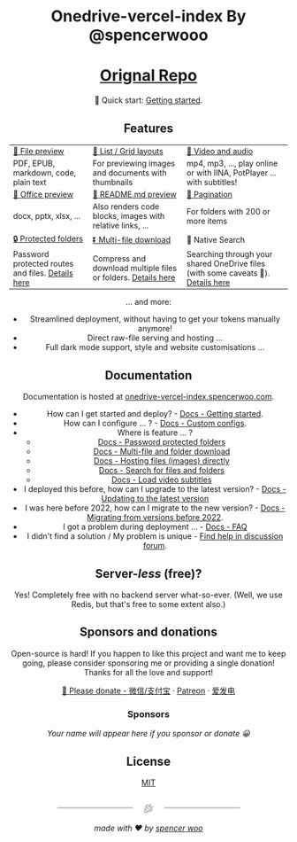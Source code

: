 <div align="center">
  <h1>Onedrive-vercel-index By @spencerwooo</h1>
  <h1><a href="https://github.com/spencerwooo/onedrive-vercel-index">Orignal Repo</a></h1>
 
🚀 Quick start: [Getting started](https://ovi.swo.moe/docs/getting-started).

## Features

<table>
  <tbody>
    <tr>
      <td>
        <a
          href="https://drive.swo.moe/Lecture%20and%20Coursework%20CS%20(BIT)/2019%20-%20%E5%A4%A7%E4%B8%89%E4%B8%8B%20-%20%E7%BC%96%E8%AF%91%E5%8E%9F%E7%90%86%E4%B8%8E%E8%AE%BE%E8%AE%A1/n1570.pdf"
          >👀 File preview</a
        >
      </td>
      <td>
        <a
          href="https://drive.swo.moe/%F0%9F%8D%87%20Wallpaper"
          >💠  List / Grid layouts</a
        >
      </td>
      <td>
        <a
          href="https://drive.swo.moe/%F0%9F%8D%A1%20Genshin%20PV/New%20version%20PV/TGA2021%E3%80%8A%E5%8E%9F%E7%A5%9E%E3%80%8B%E5%8F%82%E9%80%89%E8%A7%86%E9%A2%91.mp4"
          >🎥 Video and audio</a
        >
      </td>
    </tr>
    <tr>
      <td>PDF, EPUB, markdown, code, plain text</td>
      <td>For previewing images and documents with thumbnails</td>
      <td>mp4, mp3, ..., play online or with IINA, PotPlayer ... with subtitles!</td>
    </tr>
    <tr>
      <td>
        <a
          href="https://drive.swo.moe/Lecture%20and%20Coursework%20CS%20(BIT)/2017%20-%20%E5%A4%A7%E4%BA%8C%E4%B8%8A%20-%20%E6%95%B0%E6%8D%AE%E7%BB%93%E6%9E%84/1%20%E7%BB%AA%E8%AE%BA.pptx"
          >📄 Office preview</a
        >
      </td>
      <td><a href="https://drive.swo.moe/%F0%9F%A5%9F%20Some%20test%20files/Articles">📝 README.md preview</a></td>
      <td><a href="https://drive.swo.moe/%F0%9F%A5%9F%20Some%20test%20files/Imagenette">📑 Pagination</a></td>
    </tr>
    <tr>
      <td>docx, pptx, xlsx, ...</td>
      <td>Also renders code blocks, images with relative links, ...</td>
      <td>For folders with 200 or more items</td>
    </tr>
    <tr>
      <td><a href="https://drive.swo.moe/%F0%9F%8C%9E%20Private%20folder">🔒 Protected folders</a></td>
      <td><a href="https://drive.swo.moe/%F0%9F%8D%8A%20Weibo%20emotes/Source2">⏬ Multi-file download</a></td>
      <td>🔎 Native Search</td>
    </tr>
    <tr>
      <td>Password protected routes and files. <a href="https://ovi.swo.moe/docs/features/protected-folders">Details here</a></td>
      <td>
        Compress and download multiple files or folders.
        <a href="https://ovi.swo.moe/docs/features/multi-file-folder-download">Details here</a>
      </td>
      <td>
        Searching through your shared OneDrive files (with some caveats 🥺).
        <a href="https://ovi.swo.moe/docs/features/search-for-files-and-folders">Details here</a>
      </td>
    </tr>
  </tbody>
</table>

... and more:

- Streamlined deployment, without having to get your tokens manually anymore!
- Direct raw-file serving and hosting ...
- Full dark mode support, style and website customisations ...

## Documentation

Documentation is hosted at [onedrive-vercel-index.spencerwoo.com](https://ovi.swo.moe/).

- How can I get started and deploy? - [Docs - Getting started](https://ovi.swo.moe/docs/getting-started).
- How can I configure ... ? - [Docs - Custom configs](https://ovi.swo.moe/docs/custom-configs).
- Where is feature ... ?
  - [Docs - Password protected folders](https://ovi.swo.moe/docs/features/protected-folders)
  - [Docs - Multi-file and folder download](https://ovi.swo.moe/docs/features/multi-file-folder-download)
  - [Docs - Hosting files (images) directly](https://ovi.swo.moe/docs/features/hosting-images-directly)
  - [Docs - Search for files and folders](https://ovi.swo.moe/docs/features/search-for-files-and-folders)
  - [Docs - Load video subtitles](https://ovi.swo.moe/docs/features/load-video-subtitles)
- I deployed this before, how can I upgrade to the latest version? - [Docs - Updating to the latest version](https://ovi.swo.moe/docs/migration/updating-to-latest-version)
- I was here before 2022, how can I migrate to the new version? - [Docs - Migrating from versions before 2022](https://ovi.swo.moe/docs/migration/if-you-deployed-before-2022).
- I got a problem during deployment ... - [Docs - FAQ](https://ovi.swo.moe/docs/faqs/error-on-deployment)
- I didn't find a solution / My problem is unique - [Find help in discussion forum](https://github.com/spencerwooo/onedrive-vercel-index/discussions).

## Server-*less* (free)?

Yes! Completely free with no backend server what-so-ever. (Well, we use Redis, but that's free to some extent also.)

## Sponsors and donations

Open-source is hard! If you happen to like this project and want me to keep going, please consider sponsoring me or providing a single donation! Thanks for all the love and support!

[🧸 Please donate - 微信/支付宝](https://ovi.swo.moe/sponsor) · [Patreon](https://www.patreon.com/spencerwoo) · [爱发电](https://afdian.net/@spencerwoo)

### Sponsors

*Your name will appear here if you sponsor or donate 😀*

## License

[MIT](LICENSE)

<div align="center">
  <img src="./public/footer.png" />
  <em>made with ❤️ by <a href="https://spencerwoo.com">spencer woo</a></em>
</div>
